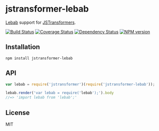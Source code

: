 # jstransformer-lebab

[Lebab](http://lebab.io/) support for [JSTransformers](http://github.com/jstransformers).

[![Build Status](https://img.shields.io/travis/jstransformers/jstransformer-lebab/master.svg)](https://travis-ci.org/jstransformers/jstransformer-lebab)
[![Coverage Status](https://img.shields.io/codecov/c/github/jstransformers/jstransformer-lebab/master.svg)](https://codecov.io/gh/jstransformers/jstransformer-lebab)
[![Dependency Status](https://img.shields.io/david/jstransformers/jstransformer-lebab/master.svg)](http://david-dm.org/jstransformers/jstransformer-lebab)
[![NPM version](https://img.shields.io/npm/v/jstransformer-lebab.svg)](https://www.npmjs.org/package/jstransformer-lebab)

## Installation

    npm install jstransformer-lebab

## API

```js
var lebab = require('jstransformer')(require('jstransformer-lebab'));

lebab.render('var lebab = require('lebab');').body
//=> 'import lebab from 'lebab';'
```

## License

MIT

